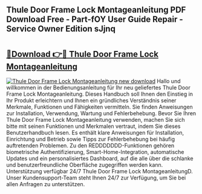 ## Thule Door Frame Lock Montageanleitung PDF Download Free - Part-fOY User Guide Repair - Service Owner Edition sJjnq

# <h2><a href="http://df7dw46.blite.top/?on=Thule+Door+Frame+Lock+Montageanleitung">🔗Download 👉🔴 Thule Door Frame Lock Montageanleitung</a></h2>

[![Thule Door Frame Lock Montageanleitung new download](https://i.imgur.com/lujVjoI.png)](http://df7dw46.blite.top/?on=Thule+Door+Frame+Lock+Montageanleitung)
Hallo und willkommen in der Bedienungsanleitung für Ihr neu geliefertes Thule Door Frame Lock Montageanleitung. Dieses Handbuch soll Ihnen den Einstieg in Ihr Produkt erleichtern und Ihnen ein gründliches Verständnis seiner Merkmale, Funktionen und Fähigkeiten vermitteln. Sie finden Anweisungen zur Installation, Verwendung, Wartung und Fehlerbehebung. Bevor Sie Ihren Thule Door Frame Lock Montageanleitung verwenden, machen Sie sich bitte mit seinen Funktionen und Merkmalen vertraut, indem Sie dieses Benutzerhandbuch lesen. Es enthält klare Anweisungen für Installation, Einrichtung und Betrieb sowie Tipps zur Fehlerbehebung bei häufig auftretenden Problemen. Zu den REDDDDDDD-Funktionen gehören biometrische Authentifizierung, Smart-Home-Integration, automatische Updates und ein personalisiertes Dashboard, auf die alle über die schlanke und benutzerfreundliche Oberfläche zugegriffen werden kann. Unterstützung verfügbar 24/7 Thule Door Frame Lock MontageanleitungD. Unser Kundensupport-Team steht Ihnen 24/7 zur Verfügung, um Sie bei allen Anfragen zu unterstützen.
